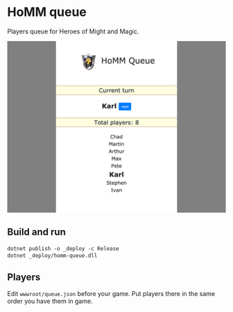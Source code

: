 # HoMM queue

Players queue for Heroes of Might and Magic.

![HoMM queue](/screenshot.png?raw=true "HoMM queue")

## Build and run

```
dotnet publish -o _deploy -c Release
dotnet _deploy/homm-queue.dll
```

## Players

Edit `wwwroot/queue.json` before your game. Put players there in the same order you have them in game.
